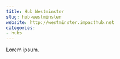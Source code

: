 ```yaml
---
title: Hub Westminster
slug: hub-westminster
website: http://westminster.impacthub.net
categories:
- hubs
---
```


Lorem ipsum.
